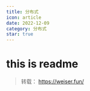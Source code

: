 ```yaml
---
title: 分布式
icon: article
date: 2022-12-09
category: 分布式
star: true
---
```

# this is readme
> 转载： https://weiser.fun/